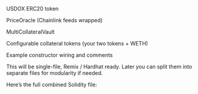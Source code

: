 USDOX ERC20 token

PriceOracle (Chainlink feeds wrapped)

MultiCollateralVault

Configurable collateral tokens (your two tokens + WETH)

Example constructor wiring and comments

This will be single-file, Remix / Hardhat ready. Later you can split them into separate files for modularity if needed.

Here’s the full combined Solidity file: